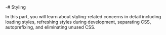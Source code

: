 -# Styling

In this part, you will learn about styling-related concerns in detail including loading styles, refreshing styles during development, separating CSS, autoprefixing, and eliminating unused CSS.
